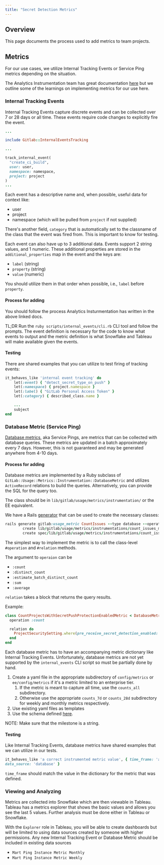 ```yaml
---
title: "Secret Detection Metrics"
---
```


## Overview

This page documents the process used to add metrics to team projects.

## Metrics

For our use cases, we utilize Internal Tracking Events or Service Ping metrics
depending on the situation.

The Analytics Instrumentation team has great documentation
[here](https://docs.gitlab.com/ee/development/internal_analytics/internal_event_instrumentation/quick_start.html#quick-start-for-internal-event-tracking)
but we outline some of the learnings on implementing metrics for our use here.

### Internal Tracking Events

Internal Tracking Events capture discrete events and can be collected over 7 or
28 days or all time. These events require code changes to explicitly fire the
event.

```ruby
...

include Gitlab::InternalEventsTracking

...

track_internal_event(
  "create_ci_build",
  user: user,
  namespace: namespace,
  project: project
)
...
```

Each event has a descriptive name and, when possible, useful data for context like:

- user
- project
- namespace (which will be pulled from `project` if not supplied)

There's another field, `category` that is automatically set to the classname of
the class that the event was fired from. This is important to know for testing.

Each event can also have up to 3 additional data. Events support 2 string values, and 1 numeric.
These additional properties are stored in the `additional_properties` map in the
event and the keys are:

- `label` (string)
- `property` (string)
- `value` (numeric)

You should utilize them in that order when possible, i.e., `label` before
`property`.

#### Process for adding

You should follow the process Analytics Insturmentation has written in the above
linked docs.

TL;DR Run the `ruby scripts/internal_events/cli.rb` CLI tool and follow the
prompts. The event definition is necessary for the code to know what
events to output and the metric definition is what Snowflake and Tableau will
make available given the events.

#### Testing

There are shared examples that you can utilize to test firing of tracking
events:

```ruby
it_behaves_like 'internal event tracking' do
    let(:event) { "detect_secret_type_on_push" }
    let(:namespace) { project.namespace }
    let(:label) { "GitLab Personal Access Token" }
    let(:category) { described_class.name }

    ...
    subject
end

```

### Database Metric (Service Ping)

[Database metrics](https://docs.gitlab.com/ee/development/internal_analytics/metrics/metrics_instrumentation.html#database-metrics),
aka Service Pings, are metrics that can be collected with
database queries. These metrics are updated in a batch approximately every 7
days. However, this is not guaranteed and may be generated anywhere from 4-10 days.

#### Process for adding

Database metrics are implemented by a Ruby subclass of
`GitLab::Usage::Metrics::Instrumentation::DatabaseMetric` and
utilizes `ActiveRecord` relations to build the queries. Alternatively, you can
provide the SQL for the query too.

The class should be in `lib/gitlab/usage/metrics/instrumentation/` or the EE
equivalent.

We have a Rails
[generator](https://docs.gitlab.com/ee/development/internal_analytics/metrics/metrics_instrumentation.html#create-a-new-metric-instrumentation-class)
that can be used to create the necessary classes:

```ruby
rails generate gitlab:usage_metric CountIssues --type database --operation distinct_count
        create lib/gitlab/usage/metrics/instrumentations/count_issues_metric.rb
        create spec/lib/gitlab/usage/metrics/instrumentations/count_issues_metric_spec.rb

```

The simplest way to implement the metric is to call the class-level `#operation` and `#relation` methods.

The argument to `operaion` can be

- `:count`
- `:distinct_count`
- `:estimate_batch_distinct_count`
- `:sum`
- `:average`

`relation` takes a block that returns the query results.

Example:

```ruby
class CountProjectsWithSecretPushProtectionEnabledMetric < DatabaseMetric
  operation :count

  relation do
    ProjectSecuritySetting.where(pre_receive_secret_detection_enabled: true)
  end
end
```

Each database metric has to have an accompanying metric dictionary like Internal
Tracking Events. Unfortunately, database metrics are not yet supported by the `internal_events` CLI script so must be partially done by hand.

1. Create a yaml file in the appropriate subdirectory of `config/metrics` or `ee/config/metrics` if it's a metric limited to an enterprise tier.
    1. If the metric is meant to capture all time, use the `counts_all` subdirectory.
    1. Otherwise use the appropriate `counts_7d` or `counts_28d` subdirectory for weekly and monthly metrics respectively.
1. Use existing yaml files as templates
1. Use the schema defined [here](https://docs.gitlab.com/ee/development/internal_analytics/metrics/metrics_dictionary.html).

NOTE: Make sure that the milestone is a string.

#### Testing

Like Internal Tracking Events, database metrics have shared examples that we can
utilize in our tests.

```ruby
it_behaves_like 'a correct instrumented metric value', { time_frame: 'all',
data_source: 'database' }
```

`time_frame` should match the value in the dictionary for the metric that was
defined.

### Viewing and Analyzing

Metrics are collected into Snowflake which are then viewable in Tableau. Tableau
has a metrics explorer that shows the basic values and allows you see the last
5 values. Further analysis must be done either in Tableau or Snowflake.

With the `Explorer` role in Tableau, you will be able to create dashboards but
will be limited to using data sources created by someone with higher
permissions. Any new Internal Tracking Event or Database Metric should be
included in existing data sources

- `Mart Ping Instance Metric Monthly`
- `Mart Ping Instance Metric Weekly`
